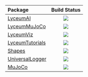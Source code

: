 | **Package**                                                     |                                                         **Build Status**                                                         |
|:--------------------------------------------------------------- |:--------------------------------------------------------------------------------------------------------------------------------:|
| [LyceumAI](https://github.com/Lyceum/LyceumAI.jl)               |        [![](https://github.com/Lyceum/LyceumAI.jl/workflows/CI/badge.svg)](https://github.com/Lyceum/LyceumAI.jl/actions)        |
| [LyceumMuJoCo](https://github.com/Lyceum/LyceumMuJoCo.jl)       |    [![](https://github.com/Lyceum/LyceumMuJoCo.jl/workflows/CI/badge.svg)](https://github.com/Lyceum/LyceumMuJoCo.jl/actions)    |
| [LyceumViz](https://github.com/Lyceum/LyceumViz.jl)             |       [![](https://github.com/Lyceum/LyceumViz.jl/workflows/CI/badge.svg)](https://github.com/Lyceum/LyceumViz.jl/actions)       |
| [LyceumTutorials](https://github.com/Lyceum/LyceumTutorials.jl) | [![](https://github.com/Lyceum/LyceumTutorials.jl/workflows/CI/badge.svg)](https://github.com/Lyceum/LyceumTutorials.jl/actions) |
| [Shapes](https://github.com/Lyceum/Shapes.jl)                   |          [![](https://github.com/Lyceum/Shapes.jl/workflows/CI/badge.svg)](https://github.com/Lyceum/Shapes.jl/actions)          |
| [UniversalLogger](https://github.com/Lyceum/UniversalLogger.jl) | [![](https://github.com/Lyceum/UniversalLogger.jl/workflows/CI/badge.svg)](https://github.com/Lyceum/UniversalLogger.jl/actions) |
| [MuJoCo](https://github.com/Lyceum/MuJoCo.jl)                   |          [![](https://github.com/Lyceum/MuJoCo.jl/workflows/CI/badge.svg)](https://github.com/Lyceum/MuJoCo.jl/actions)          |
